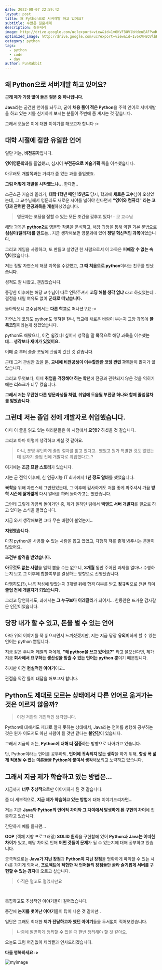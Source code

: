 ```yaml
---
date: 2022-08-07 22:59:42
layout: post
title: 왜 Python으로 서버개발 하고 있어요?
subtitle: 수많은 질문세례
description: 질문세례
image: http://drive.google.com/uc?export=view&id=1v6KVFBOVlbHdeuEAFPwdOS-yRVlwrFKK
optimized_image: http://drive.google.com/uc?export=view&id=1v6KVFBOVlbHdeuEAFPwdOS-yRVlwrFKK
category: python
tags:
  - python
  - code
  - day
author: PunRabbit
---
```


## 왜 Python으로 서버개발 하고 있어요?

**근래 제가 가장 많이 들은 질문 중 하나입니다.**

**Java**라는 굳건한 언어를 놔두고, 굳이 **채용 풀이 적은 Python**을 주력 언어로 서버개발을 하고 있는 저를 신기하게 보시는 분들이 주변에 좀 계시는 것 같습니다.

그래서 오늘은 이에 대한 이야기를 해보고자 합니다 :>


## 대학 시절에 접한 유일한 언어

일단 저는, **비전공자**입니다.

**영어영문학과**를 졸업했고, 심지어 **부전공으로 예술기획** 쪽을 이수했습니다.

아무래도 개발쪽과는 거리가 좀 있는 과를 졸업했죠.

**그럼 어떻게 개발을 시작했느냐...** 한다면..

스근스근 거슬러 올라가, **대학 1학년 때인 15년도** 당시, 학과에 **새로운 교수**님이 오셨었는데, 그 교수님께서 영문과도 새로운 시야를 넓혀야 한다면서 **"영어와 컴퓨터" 라는 코딩과 관련한 전공과목을 개설**하셨었습니다.

> **영문과는 코딩을 잘할 수 있는 모든 조건을 갖추고 있다!** - 모 교수님

해당 과목은 **python2**로 영문학 작품을 분석하고, 해당 과정을 통해 익힌 기본 문법으로 **심심이(엘리자)를 만드는..** 지금 생각해보면 영문과에 있어 **정말 혁신적인 과목**이었습니다.

그리고 게임을 사랑하고, 또 만들고 싶었던 한 사람으로서 이 과목은 **피해갈 수 없는 숙명**이었습니다.

저는 정말 자연스레 해당 과목을 수강했고, **그 때 처음으로 python**이라는 친구를 만났습니다.

성적도 잘 나왔고, 괜찮았습니다.

종강한 이후에는 해당 교수님이 따로 연락주셔서 **코딩 해볼 생각 없냐** 라고 하셨었는데.. 결정을 내릴 여유도 없이 **군대로 떠났습니다.**

돌아와보니 교수님께서는 **다른 학교**로 떠나셨구요 :<

자연스레 코딩도 python도 잊혀질 찰나, 학교에 새로운 바람이 부는지 교양 과목에 **블록코딩**이라는게 생겼었습니다.

python도 해봤으니, 이건 쉽겠다! 싶어서 성적을 딸 목적으로 해당 과목을 이수했는데... **생각보다 재미가 있었어요.**

이때 쯤 부터 슬슬 코딩에 관심이 갔던 것 같습니다.

근데 그저 관심만 갔을 뿐, **교내에 비전공생이 이수할만한 코딩 관련 과목**들이 많지가 않았습니다.

그리고 무엇보다, 이제 **취업을 걱정해야 하는 학년**에 전공과 관련되지 않은 것을 익히기에는 **리스크**가 너무 컸습니다.

**그래서 저는 무던한 다른 영문과생들 처럼, 취업에 도움될 부전공 하나와 함께 졸업절차를 밟았습니다.**

## 그런데 저는 졸업 전에 개발자로 취업했습니다.

아마 이 글을 읽고 있는 여러분들은 이 시점에서 **으잉!?** 하셨을 것 같습니다.

그리고 아마 이렇게 생각하고 계실 것 같아요.

> 아니, 분명 무던하게 졸업 절차를 밟고 있다고.. 했었고 뭔가 특별한 것도 없었는데 갑자기 졸업 전에 개발자로 취업했다고..?

여기에는 **조금 묘한 스토리**가 있습니다.

저는 군 전역 이후에, 한 인공지능 IT 회사에서 **1년 정도 알바**를 했었습니다.

**복학**을 위해 자연스레 그만뒀었는데, 그 이후에 감사하게도 저를 좋게 봐주셔서 가끔 **방학 시즌에 짧게짧게** 다시 알바를 하러 돌아가고는 했었습니다.

그런데 그렇게 가끔씩 돌아가던 중, 제가 일하던 팀에서 **백엔드 서버 개발자**를 필요로 하고 있다는 소식을 들었습니다.

지금 와서 생각해보면 그때 무슨 바람이 불었는지...

**지원했습니다.**

마침 python을 사용할 수 있는 사람을 뽑고 있었고, 다행히 저를 좋게 봐주시는 분들이 많았어요.

**조건부 합격을 받았습니다.**

**아무것도 없는 사람**을 덜컥 뽑을 수는 없으니, **3개월** 동안 주어진 과제를 얼마나 수행하는지 보고 그 이후에 합불여부를 결정하는 방향으로 진행됐습니다.

다행히도(?), 나름 적성에 맞았는지 3개월 뒤에 합격 여부를 받고 **정규직**으로 전환 되며 **졸업 전에 개발자가 되었습니다.**

그리고 당연하게도, 과에서는 **그 누구보다 이레귤러**가 되어서... 한동안은 뜨거운 감자같은 인간이었습니다.

## 당장 내가 할 수 있고, 돈을 벌 수 있는 언어

아마 위의 이야기를 쭉 읽으시면서 느끼셨겠지만, 저는 지금 당장 **유의미**하게 할 수 있는 언어는 python 뿐입니다.

지금 같은 주니어 레벨의 저에게, **"왜 python을 쓰고 있어요?"** 라고 물으신다면, 제가 지금 **회사에서 요구하는 생산성을 맞출 수 있는 언어는 python 뿐**이기 때문입니다.

하지만 이건 **현실적인 이야기**이고..

관점을 약간 틀어 대답을 해보고자 합니다.

## Python도 제대로 모르는 상태에서 다른 언어로 옮겨가는 것은 이르지 않을까?

> 이건 저만의 개인적인 생각입니다.

Python에 대해서도 제대로 알지 못하는 상태에서, Java라는 언어를 병행해 공부하는 것은 뭔가 이도저도 아닌 사람이 될 것만 같다는 **불안감**이 있습니다.

그래서 지금의 저는, **Python에 대해 더 집중**하는 방향으로 나아가고 있습니다.

단, Python이라는 언어를 공부하되, **언어에 귀속되지 않는 생각**을 하기 위해, **항상 폭 넓게 적용될 수 있는 이론들을 Python에 붙여서 생각**해보려고 노력하고 있습니다.

## 그래서 지금 제가 학습하고 있는 방법은...

지금까지 **너무 추상적**으로만 이야기하게 된 것 같습니다.

좀 더 세부적으로, **지금 제가 학습하고 있는 방법**에 대해 이야기드리자면...

저는 지금 **Java와 Python의 언어적 차이와 그 차이에서 발생하게 된 구현의 차이**에 집중하고 있습니다.

간단하게 예를 들자면...

**OOP** (객체 지향 프로그래밍) **SOLID 원칙**을 구현함에 있어 **Python과 Java는 어떠한 차이**가 있고, 해당 차이로 인해 **어떤 것들이 문제**가 될 수 있는지에 대해 공부하고 있습니다.

궁극적으로는 **Java가 지닌 장점**과 **Python이 지닌 장점**을 명확하게 파악할 수 있는 시야를 가지게 되어서, **프로젝트에 적합한 각 언어들의 장점들만 골라 슬기롭게 서버를 구현할 수 있는 경지**에 오르고 싶습니다.

> 아직은 멀고도 멀었지만요

<br/>


복잡하고도 추상적인 이야기들이 길어졌습니다.

중간에 **논지를 벗어난 이야기**들이 많이 나온 것 같지만..

일단은 그래도 최대한 **제가 전달하고자 했던 이야기**들을 두서없이 적어보았습니다.

> 나중에 깔끔하게 정리할 수 있을 때 한번 정리해야 할 것 같아요.

오늘도 그럼 어김없이 제리짤과 인사드리겠습니다.

**다들 행복하세요 :>**







![myimage](http://drive.google.com/uc?export=view&id=1qIDt2bL9Sp1eqtKXRUcPaQSt3DzTzXBE)




 
